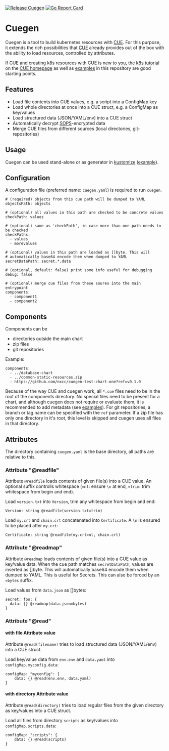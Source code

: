 [![Release Cuegen](https://github.com/noris-network/cuegen/actions/workflows/release.yaml/badge.svg)](https://github.com/noris-network/cuegen/actions/workflows/release.yaml)
[![Go Report Card](https://goreportcard.com/badge/github.com/noris-network/cuegen)](https://goreportcard.com/report/github.com/noris-network/cuegen)

# Cuegen

Cuegen is a tool to build kubernetes resources with [CUE][CUE]. For this purpose,
it extends the rich possibilities that [CUE][CUE] already provides out of the box
with the ability to load resources, controlled by attributes.

If CUE and creating k8s resources with CUE is new to you, the [k8s tutorial][k8stut]
on the [CUE homepage][CUE] as well as [examples][eg] in this repository are good
starting points.

## Features
  * Load file contents into CUE values, e.g. a script into a ConfigMap key
  * Load whole directories at once into a CUE struct, e.g. a ConfigMap as key/values
  * Load structured data (JSON/YAML/env) into a CUE struct
  * Automatically decrypt [SOPS][SOPS]-encrypted data
  * Merge CUE files from different sources (local directories, git-repositories)


## Usage
Cuegen can be used stand-alone or as generator in [kustomize][kust]
([example](examples/kustomize/)).


## Configuration
A configuration file (preferred name: `cuegen.yaml`) is required to run `cuegen`.

    # (required) objects from this cue path will be dumped to YAML
    objectsPath: objects

    # (optional) all values in this path are checked to be concrete values
    checkPath: values

    # (optional) same as 'checkPath', in case more than one path needs to be checked
    checkPaths:
      - values
      - morevalues

    # (optional) values in this path are loaded as []byte. This will
    # automatically base64 encode them when dumped to YAML
    secretDataPath: secret.*.data

    # (optional, default: false) print some info useful for debugging
    debug: false

    # (optional) merge cue files from these soures into the main entrypoint
    components:
      - component1
      - component2

## Components
Components can be

  * directories outside the main chart
  * zip files
  * git repositories

Example:

    components:
      - ../database-chart
      - ../common-static-resources.zip
      - https://github.com/nxcc/cuegen-test-chart-one?ref=v0.1.0

Because of the way CUE and cuegen work, all `*.cue` files need to be in the root
of the components directory.
No special files need to be present for a chart, and although cuegen does not
require or evaluate them, it is recommended to add metadata (see [examples][eg]).
For git repositories, a branch or tag name can be specified with the `ref`
parameter.
If a zip file has only one directory in it's root, this level is skipped and
cuegen uses all files in that directory.


## Attributes
The directory containing `cuegen.yaml` is the base directory, all paths are relative
to this.


### Attribute "@readfile"
Attribute `@readfile` loads contents of given file(s) into a CUE value. An optional
suffix controlls whitespace (`=nl`: ensure `\n` at end, `=trim`: trim whitespace
from begin and end).

Load `version.txt` into `Version`, trim any whitespace from begin and end:

    Version: string @readfile(version.txt=trim)

Load `my.crt` and `chain.crt` concatenated into `Certificate`. A `\n` is ensured
to be placed after `my.crt`:

    Certificate: string @readfile(my.crt=nl, chain.crt)


### Attribute "@readmap"
Attribute `@readmap` loads contents of given file(s) into a CUE value as key/value
data. When the cue path matches `secretDataPath`, values are inserted as []byte.
This will automatically base64 encode them when dumped to YAML. This is useful
for Secrets. This can also be forced by an `=bytes` suffix.

Load values from `data.json` as []bytes:

    secret: foo: {
      data: {} @readmap(data.json=bytes)
    }


### Attribute "@read"

#### with file Attribute value
Attribute `@read(filename)` tries to load structured data (JSON/YAML/env) into a
CUE struct.

Load key/value data from `env.env` and `data.yaml` into `configMap.myconfig.data`:

    configMap: "myconfig": {
	    data: {} @read(env.env, data.yaml)
    }


#### with directory Attribute value
Attribute `@read(directory)` tries to load regular files from the given directory
as key/values into a CUE struct.

Load all files from directory `scripts` as key/values into `configMap.scripts.data`:

    configMap: "scripts": {
	    data: {} @read(scripts)
    }


[CUE]:    https://cuelang.org
[SOPS]:   https://github.com/mozilla/sops
[kust]:   https://kustomize.io/
[k8stut]: https://cuelang.org/docs/tutorials/
[eg]:     examples/